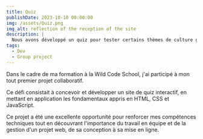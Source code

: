 ```yaml
---
title: Quiz
publishDate: 2023-10-10 00:00:00
img: /assets/Quiz.png
img_alt: reflection of the reception of the site
description: |
  Nous avons développé un quiz pour tester certains thèmes de culture générale.
tags:
  - Dev
  - Group project
---
```


Dans le cadre de ma formation à la Wild Code School, j'ai participé à mon tout premier projet collaboratif. 

Ce défi consistait à concevoir et développer un site de quiz interactif, en mettant en application les fondamentaux appris en HTML, CSS et JavaScript. 

Ce projet a été une excellente opportunité pour renforcer mes compétences techniques tout en découvrant l'importance du travail en équipe et de la gestion d'un projet web, de sa conception à sa mise en ligne.
